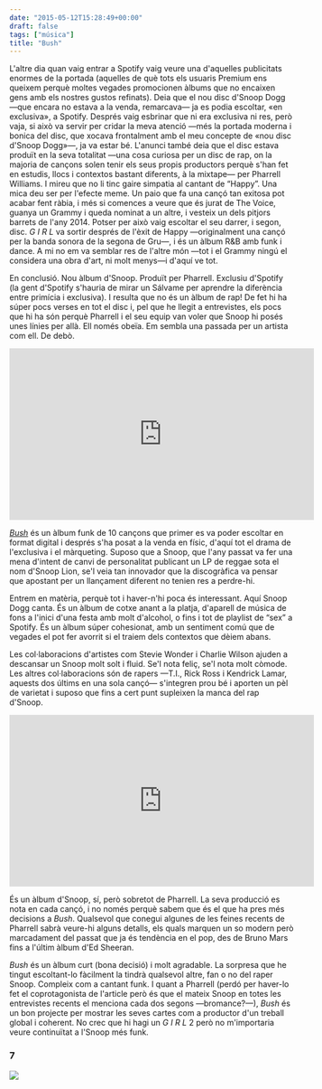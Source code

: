 ```yaml
---
date: "2015-05-12T15:28:49+00:00"
draft: false
tags: ["música"]
title: "Bush"
---
```

L'altre dia quan vaig entrar a Spotify vaig veure una d'aquelles publicitats enormes de la portada (aquelles de què tots els usuaris Premium ens queixem perquè moltes vegades promocionen àlbums que no encaixen gens amb els nostres gustos refinats). Deia que el nou disc d'Snoop Dogg —que encara no estava a la venda, remarcava— ja es podia escoltar, «en exclusiva», a Spotify. Després vaig esbrinar que ni era exclusiva ni res, però vaja, si això va servir per cridar la meva atenció —més la portada moderna i bonica del disc, que xocava frontalment amb el meu concepte de «nou disc d'Snoop Dogg»—, ja va estar bé. L'anunci també deia que el disc estava produït en la seva totalitat —una cosa curiosa per un disc de rap, on la majoria de cançons solen tenir els seus propis productors perquè s'han fet en estudis, llocs i contextos bastant diferents, à la mixtape— per Pharrell Williams. I mireu que no li tinc gaire simpatia al cantant de “Happy”. Una mica deu ser per l'efecte meme. Un paio que fa una cançó tan exitosa pot acabar fent ràbia, i més si comences a veure que és jurat de The Voice, guanya un Grammy i queda nominat a un altre, i vesteix un dels pitjors barrets de l'any 2014. Potser per això vaig escoltar el seu darrer, i segon, disc. *G I R L* va sortir després de l'èxit de Happy —originalment una cançó per la banda sonora de la segona de Gru—, i és un àlbum R&B amb funk i dance. A mi no em va semblar res de l'altre món —tot i el Grammy ningú el considera una obra d'art, ni molt menys—i d'aquí ve tot. 

<!-- more -->

En conclusió. Nou àlbum d'Snoop. Produït per Pharrell. Exclusiu d'Spotify (la gent d'Spotify s'hauria de mirar un Sálvame per aprendre la diferència entre primícia i exclusiva). I resulta que no és un àlbum de rap! De fet hi ha súper pocs verses en tot el disc i, pel que he llegit a entrevistes, els pocs que hi ha són perquè Pharrell i el seu equip van voler que Snoop hi posés unes línies per allà. Ell només obeïa. Em sembla una passada per un artista com ell. De debò. 

<iframe width="540" height="304" id="youtube_iframe" src="https://www.youtube.com/embed/1UAIxwYEgm0?feature=oembed&enablejsapi=1&origin=https://safe.txmblr.com&wmode=opaque" frameborder="0" allowfullscreen=""></iframe>

[*Bush*](https://itunes.apple.com/es/album/bush/id961256177) és un àlbum funk de 10 cançons que  primer es va poder escoltar en format digital i després s'ha posat a la venda en físic, d'aquí tot el drama de l'exclusiva i el màrqueting. Suposo que a Snoop, que l'any passat va fer una mena d'intent de canvi de personalitat publicant un LP de reggae sota el nom d'Snoop Lion, se'l veia tan innovador que la discogràfica va pensar que apostant per un llançament diferent no tenien res a perdre-hi. 


Entrem en matèria, perquè tot i haver-n'hi poca és interessant. Aquí Snoop Dogg canta. És un àlbum de cotxe anant a la platja, d'aparell de música de fons a l'inici d'una festa amb molt d'alcohol, o fins i tot de playlist de “sex” a Spotify. És un àlbum súper cohesionat, amb un sentiment comú que de vegades el pot fer avorrit si el traiem dels contextos que dèiem abans. 

Les col·laboracions d'artistes com Stevie Wonder i Charlie Wilson ajuden a descansar un Snoop molt solt i fluid. Se'l nota feliç, se'l nota molt còmode. Les altres col·laboracions són de rapers —T.I., Rick Ross i Kendrick Lamar, aquests dos últims en una sola cançó— s'integren prou bé i aporten un pèl de varietat i suposo que fins a cert punt supleixen la manca del rap d'Snoop. 

<iframe width="540" height="304" id="youtube_iframe" src="https://www.youtube.com/embed/JPIm6vrSl9s?feature=oembed&enablejsapi=1&origin=https://safe.txmblr.com&wmode=opaque" frameborder="0" allowfullscreen=""></iframe>

És un àlbum d'Snoop, sí, però sobretot de Pharrell. La seva producció es nota en cada cançó, i no només perquè sabem que és el que ha pres més decisions a *Bush*. Qualsevol que conegui algunes de les feines recents de Pharrell sabrà veure-hi alguns detalls, els quals marquen un so modern però marcadament del passat que ja és tendència en el pop, des de Bruno Mars fins a l'últim àlbum d'Ed Sheeran. 

*Bush* és un àlbum curt (bona decisió) i molt agradable. La sorpresa que he tingut escoltant-lo fàcilment la tindrà qualsevol altre, fan o no del raper Snoop. Compleix com a cantant funk. I quant a Pharrell (perdó per haver-lo fet el coprotagonista de l'article però és que el mateix Snoop en totes les entrevistes recents el menciona cada dos segons —bromance?—), *Bush* és un bon projecte per mostrar les seves cartes com a productor d'un treball global i coherent. No crec que hi hagi un *G I R L* 2 però no m'importaria veure continuïtat a l'Snoop més funk. 

### 7

<img id="splashFade" src="http://i.imgur.com/LywBhXz.jpg">